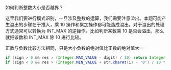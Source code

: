 如何判断整数大小是否越界？

这里我们要进行模式识别，一旦涉及整数的运算，我们需要注意溢出。本题可能产生溢出的步骤在于推入，乘 10 操作和累加操作都可能造成溢出。对于溢出的处理方式通常可以转换为 INT_MAX 的逆操作。比如判断某数乘 10 是否会溢出，那么就把该数和 INT_MAX 除 10 进行比较。

正数与负数比较方法相同，只是大小负数的绝对值比正数的绝对值大一

```java
if (sign > 0 && res > (Integer.MAX_VALUE - digit) / 10) return Integer.MAX_VALUE;
if (sign < 0 && res > (Integer.MIN_VALUE + str.charAt(i) - '0') / 10 * (-1)) return Integer.MIN_VALUE;
```

